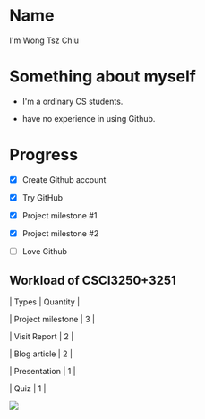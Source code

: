 # Name 
I'm Wong Tsz Chiu


# Something about myself

* I'm a ordinary CS students.

* have no experience in using Github.


# Progress

- [x] Create Github account

- [x] Try GitHub

- [x] Project milestone #1

- [x] Project milestone #2

- [ ] Love Github


## Workload of CSCI3250+3251

| Types | Quantity |

| Project milestone | 3 |

| Visit Report | 2 |

| Blog article | 2 |

| Presentation | 1 |

| Quiz | 1 |

![](https://github.com/csci3250-2019/student-1155115791/blob/master/command.PNG)